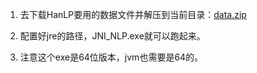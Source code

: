 
1. 去下载HanLP要用的数据文件并解压到当前目录：[data.zip](http://nlp.hankcs.com/download.php?file=data)

2. 配置好jre的路径，JNI_NLP.exe就可以跑起来。

3. 注意这个exe是64位版本，jvm也需要是64的。

